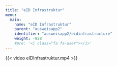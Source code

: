```yaml
---
title: "eID Infrastruktur"
menu:
  main:
    name: "eID Infrastruktur"
    parent: "ausweisapp2"
    identifier: "ausweisapp2/eidinfrastructure"
    weight: -928
    #pre: '<i class="fa fa-user"></i>'
---
```


{{< video eIDInfrastruktur.mp4 >}}